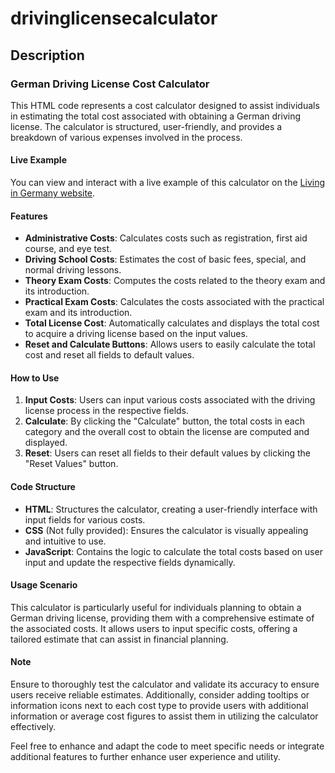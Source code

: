 # drivinglicensecalculator

## Description

### German Driving License Cost Calculator

This HTML code represents a cost calculator designed to assist individuals in estimating the total cost associated with obtaining a German driving license. The calculator is structured, user-friendly, and provides a breakdown of various expenses involved in the process.

#### Live Example
You can view and interact with a live example of this calculator on the [Living in Germany website](https://liveingermany.de/getting-german-driving-license/).

#### Features
- **Administrative Costs**: Calculates costs such as registration, first aid course, and eye test.
- **Driving School Costs**: Estimates the cost of basic fees, special, and normal driving lessons.
- **Theory Exam Costs**: Computes the costs related to the theory exam and its introduction.
- **Practical Exam Costs**: Calculates the costs associated with the practical exam and its introduction.
- **Total License Cost**: Automatically calculates and displays the total cost to acquire a driving license based on the input values.
- **Reset and Calculate Buttons**: Allows users to easily calculate the total cost and reset all fields to default values.

#### How to Use
1. **Input Costs**: Users can input various costs associated with the driving license process in the respective fields.
2. **Calculate**: By clicking the "Calculate" button, the total costs in each category and the overall cost to obtain the license are computed and displayed.
3. **Reset**: Users can reset all fields to their default values by clicking the "Reset Values" button.

#### Code Structure
- **HTML**: Structures the calculator, creating a user-friendly interface with input fields for various costs.
- **CSS** (Not fully provided): Ensures the calculator is visually appealing and intuitive to use.
- **JavaScript**: Contains the logic to calculate the total costs based on user input and update the respective fields dynamically.

#### Usage Scenario
This calculator is particularly useful for individuals planning to obtain a German driving license, providing them with a comprehensive estimate of the associated costs. It allows users to input specific costs, offering a tailored estimate that can assist in financial planning.

#### Note
Ensure to thoroughly test the calculator and validate its accuracy to ensure users receive reliable estimates. Additionally, consider adding tooltips or information icons next to each cost type to provide users with additional information or average cost figures to assist them in utilizing the calculator effectively.

Feel free to enhance and adapt the code to meet specific needs or integrate additional features to further enhance user experience and utility.
